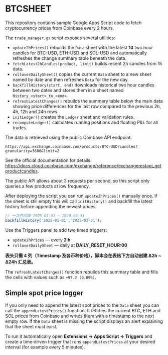 # BTCSHEET

This repository contains sample Google Apps Script code to fetch cryptocurrency prices from Coinbase every 2 hours.

The `trade_manager.gs` script exposes several utilities:

- `update2hPrices()` rebuilds the `Data` sheet with the latest **13** two hour candles for BTC-USD, ETH-USD and SOL-USD and automatically refreshes the change summary table beneath the data.
- `fetchLatest2hCandles(product, limit)` builds recent 2h candles from 1h data.
- `rolloverDailySheet()` copies the current `Data` sheet to a new sheet named by date and then refreshes `Data` for the new day.
- `backfillHistory(start, end)` downloads historical two hour candles between two dates and stores them in a sheet named `History_<start>_to_<end>`.
- `refreshLatestChanges()` rebuilds the summary table below the main data showing price differences for the last row compared to the previous 2h, 4h, 12h and 24h rows.
- `initLedger()` creates the `Ledger` sheet and validation rules.
- `recomputeLedger()` calculates running positions and floating P&L for all trades.

The data is retrieved using the public Coinbase API endpoint:

```
https://api.exchange.coinbase.com/products/BTC-USD/candles?granularity=3600&limit=2
```

See the official documentation for details: <https://docs.cloud.coinbase.com/exchange/reference/exchangerestapi_getproductcandles>.

The public API allows about 3 requests per second, so this script only queries a few products at low frequency.

After deploying the script you can run `update2hPrices()` manually once. If the
sheet is still empty this will call `initHistory()` and backfill the latest
history before appending the newest prices.

```js
// 一次性回填 2025-01-01 ~ 2025-03-31
backfillHistory('2025-01-01','2025-03-31');
```

Use the Triggers panel to add two timed triggers:

- `update2hPrices` — every **2 h**
- `rolloverDailySheet` — daily at **DAILY_RESET_HOUR:00**

**表头只需 4 列（Timestamp 及各币种价格），脚本会在表格下方自动创建 Δ2h ~ Δ24h 汇总表。**

The `refreshLatestChanges()` function rebuilds this summary table and fills the
cells with values such as `+97.2 (0.09%)`.

## Simple spot price logger

If you only need to append the latest spot prices to the `Data` sheet you can
call the `appendLatestPrices()` function. It fetches the current BTC, ETH and
SOL prices from Coinbase and writes them with a timestamp to the next empty row.
If the `Data` sheet is missing the script displays an alert explaining that the
sheet must exist.

To run it automatically open **Extensions → Apps Script → Triggers** and create
a time‑driven trigger that runs `appendLatestPrices` at your desired interval
(for example every 5 minutes).
